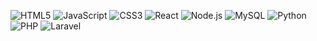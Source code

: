 <img alt="HTML5" src="https://img.shields.io/badge/HTML5-E34F26?style=flat&logo=html5&logoColor=ffffff"> <img alt="JavaScript" src="https://img.shields.io/badge/JavaScript-F7DF1E?style=flat&logo=javascript&logoColor=000000"> <img alt="CSS3" src="https://img.shields.io/badge/CSS-dodgerblue?style=flat&logo=css3&logoColor=ffffff"> <img alt="React" src="https://img.shields.io/badge/React-61DAFB?style=flat&logo=react&logoColor=000000"> <img alt="Node.js" src="https://img.shields.io/badge/Node.js-5FA04E?style=flat&logo=node.js&logoColor=ffffff"> <img alt="MySQL" src="https://img.shields.io/badge/MySQL-4479A1?style=flat&logo=mysql&logoColor=ffffff"> <img alt="Python" src="https://img.shields.io/badge/Python-3776AB?style=flat&logo=python&logoColor=ffffff"> <img alt="PHP" src="https://img.shields.io/badge/PHP-8892bf?style=flat&logo=php&logoColor=ffffff"> <img alt="Laravel" src="https://img.shields.io/badge/Laravel-FF2D20?style=flat&logo=laravel&logoColor=ffffff">
